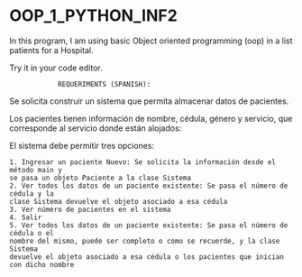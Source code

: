 # OOP_1_PYTHON_INF2

In this program, I am using basic Object oriented programming (oop) in a list patients for a Hospital.


Try it in your code editor.

				REQUERIMENTS (SPANISH):
Se solicita construir un sistema que permita almacenar datos de pacientes.

Los pacientes tienen información de nombre, cédula, género y servicio, que
corresponde al servicio donde están alojados:

El sistema debe permitir tres opciones:
	
	
	1. Ingresar un paciente Nuevo: Se solicita la información desde el método main y
	se pasa un objeto Paciente a la clase Sistema
	2. Ver todos los datos de un paciente existente: Se pasa el número de cédula y la
	clase Sistema devuelve el objeto asociado a esa cédula
	3. Ver número de pacientes en el sistema
	4. Salir
	5. Ver todos los datos de un paciente existente: Se pasa el número de cédula o el
	nombre del mismo, puede ser completo o como se recuerde, y la clase Sistema
	devuelve el objeto asociado a esa cédula o los pacientes que inician con dicho nombre
